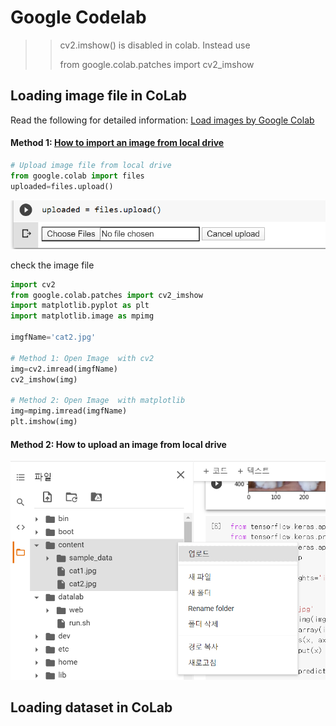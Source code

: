 # Google Codelab

> > cv2.imshow\(\) is disabled in colab. Instead use
> >
> > from google.colab.patches import cv2\_imshow

## Loading image file in CoLab

Read  the following for detailed information:  [Load images by  Google Colab](https://colab.research.google.com/github/tensorflow/docs/blob/master/site/en/tutorials/load_data/images.ipynb)

#### Method 1:  [How to import an image from local drive](https://medium.com/@rk.sarthak01/how-to-import-files-images-in-google-colab-from-your-local-system-46a801b1e568)

```python
# Upload image file from local drive
from google.colab import files
uploaded=files.upload()
```

![](../../../.gitbook/assets/image%20%28241%29.png)

check the image file

```python
import cv2
from google.colab.patches import cv2_imshow  
import matplotlib.pyplot as plt
import matplotlib.image as mpimg

imgfName='cat2.jpg'

# Method 1: Open Image  with cv2
img=cv2.imread(imgfName)
cv2_imshow(img)

# Method 2: Open Image  with matplotlib
img=mpimg.imread(imgfName)
plt.imshow(img)

```

#### Method 2: How to upload an image from local drive

![](../../../.gitbook/assets/image%20%28238%29.png)

## Loading dataset in CoLab

